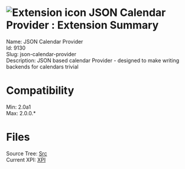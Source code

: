 # ![Extension icon](https://addons.thunderbird.net/static/img/addon-icons/default-64.png) JSON Calendar Provider : Extension Summary

Name: JSON Calendar Provider  
Id: 9130  
Slug: json-calendar-provider  
Description: JSON based calendar Provider - designed to make writing backends for calendars trivial
  

# Compatibility
Min: 2.0a1  
Max: 2.0.0.*  

# Files

Source Tree: [Src](C:/Dev/Thunderbird/ThunderKdB/xall/xOther/9130-json-calendar-provider/src)  
Current XPI: [XPI](C:/Dev/Thunderbird/ThunderKdB/xall/xOther/9130-json-calendar-provider/xpi)  



